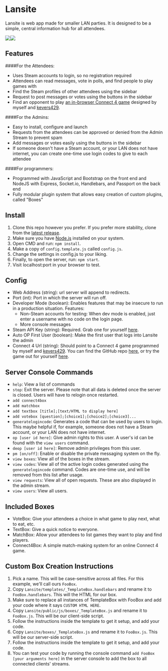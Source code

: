 # Lansite

Lansite is web app made for smaller LAN parties. It is designed to be a simple, central information hub for all attendees.

![](https://cdn.pbrd.co/images/1BO4o3dm.png)![](https://cdn.pbrd.co/images/1BO5ubtv.png)

## Features

####For the Attendees:
* Uses Steam accounts to login, so no registration required
* Attendees can read messages, vote in polls, and find people to play games with
* Find the Steam profiles of other attendees using the sidebar
* Request to post messages or votes using the buttons in the sidebar
* Find an opponent to play [an in-browser Connect 4 game](https://github.com/kevers429/connect4) designed by myself and [kevers429](https://github.com/kevers429/).

####For the Admins:
* Easy to install, configure and launch
* Requests from the attendees can be approved or denied from the Admin Stream to prevent spam
* Add messages or votes easily using the buttons in the sidebar
* If someone doesn't have a Steam account, or your LAN does not have internet, you can create one-time use login codes to give to each attendee

####For programmers:
* Programmed with JavaScript and Bootstrap on the front end and NodeJS with Express, Socket.io, Handlebars, and Passport on the back end
* Fully modular plugin system that allows easy creation of custom plugins, called "Boxes"

## Install
1. Clone this repo however you prefer. If you prefer more stability, clone from the [latest release](https://github.com/tannerkrewson/Lansite/releases).
2. Make sure you have [Node.js](https://nodejs.org/) installed on your system.
2. Open CMD and run: `npm install`.
3. Make a copy of `config.template.js` called `config.js`.
4. Change the settings in config.js to your liking.
5. Finally, to open the server, run: `npm start`.
6. Visit localhost:port in your browser to test.

## Config
* Web Address (string): url server will append to redirects.
* Port (int): Port in which the server will run off.
* Developer Mode (boolean): Enables features that may be insecure to run in a production situation.
  Features:
  * Non-Steam accounts for testing: When dev mode is enabled, just enter a username with no code on the login page.
  * More console messages
* Steam API Key (string): Required. Grab one for yourself [here](http://steamcommunity.com/dev/apikey).
* Auto OP First User (boolean): Make the first user that logs into Lansite the admin
* Connect 4 Url (string): Should point to a Connect 4 game programmed by myself and [kevers429](https://github.com/kevers429/). You can find the GitHub repo  [here](https://github.com/kevers429/connect4), or try the game out for yourself [here](http://kevers429.github.io/connect4/).

## Server Console Commands
* `help`: View a list of commands
* `stop`: Exit the server. Please note that all data is deleted once the server is closed. Users will have to relogin once restarted.
* `add connect4box`
* `add matchbox`
* `add textbox [title];[text/HTML to display here]`
* `add votebox [question];[choice1];[choice2];[choice3]...`
* `generatelogincode`: Generates a code that can be used by users to login. This maybe helpful if, for example, someone does not have a Steam account, or your LAN does not have internet.
* `op [user id here]`: Give admin rights to this user. A user's id can be found with the `view users` command.
* `deop [user id here]`: Remove admin privileges from this user.
* `pm [on/off]`: Enable or disable the private messaging system on the fly.
* `view boxes`: View all of the boxes in the stream.
* `view codes`: View all of the active login codes generated using the `generatelogincode` command. Codes are one-time use, and will be removed from this list after usage.
* `view requests`: View all of open requests. These are also displayed in the admin stream.
* `view users`: View all users.

## Included Boxes
* VoteBox: Give your attendees a choice in what game to play next, what to eat, etc.
* TextBox: Give a quick notice to everyone.
* MatchBox: Allow your attendees to list games they want to play and find players.
* Connect4Box: A simple match-making system for an online Connect 4 game.

## Custom Box Creation Instructions
1. Pick a name. This will be case-sensitive across all files. For this example, we'll call ours `FooBox`.
2. Copy `Lansite/templates/_TemplateBox.handlebars` and rename it to `FooBox.handlebars`. This will the HTML for our box.
3. Make sure to replace all instances of TemplateBox with FooBox and add your code where it says `CUSTOM HTML HERE`.
4. Copy `Lansite/public/js/boxes/_TemplateBox.js` and rename it to `FooBox.js`. This will be our client-side script.
5. Follow the instructions inside the template to get it setup, and add your code.
6. Copy `Lansite/boxes/_TemplateBox.js` and rename it to `FooBox.js`. This will be our server-side script.
7. Follow the instructions inside the template to get it setup, and add your code.
8. You can test your code by running the console command `add FooBox [your arguments here]` in the server console to add the box to all connected clients' streams.
